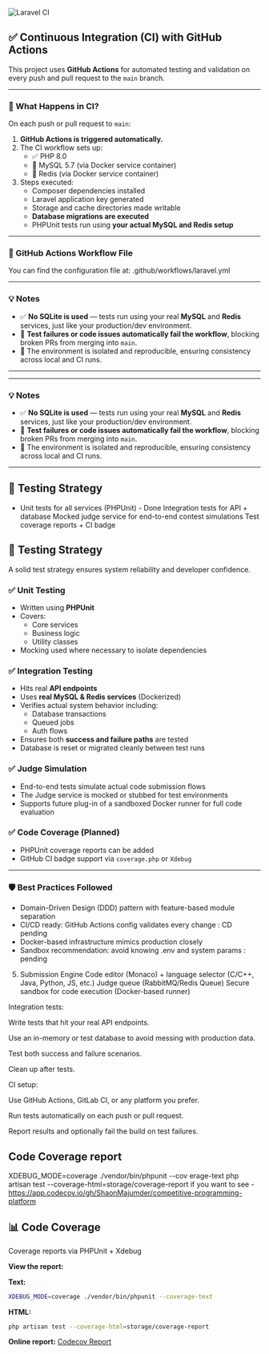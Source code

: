 ![Laravel CI](https://github.com/shaonmajumder/competitive-programming-platform/actions/workflows/laravel.yml/badge.svg)

## ✅ Continuous Integration (CI) with GitHub Actions

This project uses **GitHub Actions** for automated testing and validation on every push and pull request to the `main` branch.

---

### 🔄 What Happens in CI?

On each push or pull request to `main`:

1. **GitHub Actions is triggered automatically.**
2. The CI workflow sets up:
    - ✅ PHP 8.0
    - 🐬 MySQL 5.7 (via Docker service container)
    - 🚀 Redis (via Docker service container)
3. Steps executed:
    - Composer dependencies installed
    - Laravel application key generated
    - Storage and cache directories made writable
    - **Database migrations are executed**
    - PHPUnit tests run using **your actual MySQL and Redis setup**

---

### 📁 GitHub Actions Workflow File

You can find the configuration file at: .github/workflows/laravel.yml

---

### 💡 Notes

-   ✅ **No SQLite is used** — tests run using your real **MySQL** and **Redis** services, just like your production/dev environment.
-   🧪 **Test failures or code issues automatically fail the workflow**, blocking broken PRs from merging into `main`.
-   🧹 The environment is isolated and reproducible, ensuring consistency across local and CI runs.

---

---

### 💡 Notes

-   ✅ **No SQLite is used** — tests run using your real **MySQL** and **Redis** services, just like your production/dev environment.
-   🧪 **Test failures or code issues automatically fail the workflow**, blocking broken PRs from merging into `main`.
-   🧹 The environment is isolated and reproducible, ensuring consistency across local and CI runs.

---

## 🧪 Testing Strategy

-   Unit tests for all services (PHPUnit) - Done
    Integration tests for API + database
    Mocked judge service for end-to-end contest simulations
    Test coverage reports + CI badge

## 🧪 Testing Strategy

A solid test strategy ensures system reliability and developer confidence.

### ✅ Unit Testing

-   Written using **PHPUnit**
-   Covers:
    -   Core services
    -   Business logic
    -   Utility classes
-   Mocking used where necessary to isolate dependencies

### ✅ Integration Testing

-   Hits real **API endpoints**
-   Uses **real MySQL & Redis services** (Dockerized)
-   Verifies actual system behavior including:
    -   Database transactions
    -   Queued jobs
    -   Auth flows
-   Ensures both **success and failure paths** are tested
-   Database is reset or migrated cleanly between test runs

### ✅ Judge Simulation

-   End-to-end tests simulate actual code submission flows
-   The Judge service is mocked or stubbed for test environments
-   Supports future plug-in of a sandboxed Docker runner for full code evaluation

### ✅ Code Coverage (Planned)

-   PHPUnit coverage reports can be added
-   GitHub CI badge support via `coverage.php` or `Xdebug`

---

### 🛡️ Best Practices Followed

-   Domain-Driven Design (DDD) pattern with feature-based module separation
-   CI/CD ready: GitHub Actions config validates every change : CD pending
-   Docker-based infrastructure mimics production closely
-   Sandbox recommendation: avoid knowing .env and system params : pending

5. Submission Engine
   Code editor (Monaco) + language selector (C/C++, Java, Python, JS, etc.)
   Judge queue (RabbitMQ/Redis Queue)
   Secure sandbox for code execution (Docker-based runner)

Integration tests:

Write tests that hit your real API endpoints.

Use an in-memory or test database to avoid messing with production data.

Test both success and failure scenarios.

Clean up after tests.

CI setup:

Use GitHub Actions, GitLab CI, or any platform you prefer.

Run tests automatically on each push or pull request.

Report results and optionally fail the build on test failures.

## Code Coverage report

XDEBUG_MODE=coverage ./vendor/bin/phpunit --cov
erage-text
php artisan test --coverage-html=storage/coverage-report
if you want to see - https://app.codecov.io/gh/ShaonMajumder/competitive-programming-platform

## 📊 Code Coverage

Coverage reports via PHPUnit + Xdebug

**View the report:**

**Text:**

```bash
XDEBUG_MODE=coverage ./vendor/bin/phpunit --coverage-text
```

**HTML:**

```bash
php artisan test --coverage-html=storage/coverage-report
```

**Online report:** [Codecov Report](https://app.codecov.io/gh/ShaonMajumder/competitive-programming-platform)
